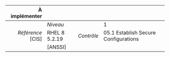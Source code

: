 
|           À implémenter    |    |    |    |
|----------------:|:---|---:|:---|
|                 |*Niveau*|| 1 |
|*Référence* [CIS]| RHEL 8 5.2.19 |*Contrôle*| 05.1 Establish Secure Configurations |
|                 |[ANSSI] ||  |

